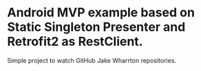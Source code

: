 # Android MVP example based on Static Singleton Presenter and Retrofit2 as RestClient.
Simple project to watch GitHub Jake Wharrton repositories.
